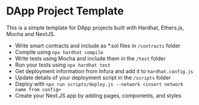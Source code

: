 # DApp Project Template

This is a simple template for DApp projects built with Hardhat, Ethers.js, Mocha and NextJS.

- Write smart contracts and include as *.sol files in `/contracts` folder
- Compile using `npx hardhat compile`
- Write tests using Mocha and include them in the `/test` folder
- Run your tests using `npx hardhat test`
- Get deployment information from Infura and add it to `hardhat.config.js`
- Update details of your deployment script in the `/scripts` folder
- Deploy with `npx run scripts/deploy.js --network <insert network name from config>`
- Create your Next.JS app by adding pages, components, and styles